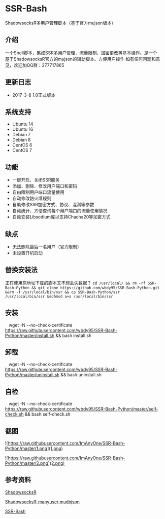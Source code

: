 # SSR-Bash #
ShadowsocksR多用户管理脚本（基于官方mujson版本）

## 介绍 ##
一个Shell脚本，集成SSR多用户管理，流量限制，加密更改等基本操作。是一个基于ShadowsocksR官方的mujson的辅助脚本。方便用户操作
如有任何问题和意见，欢迎加QQ群：277717865

## 更新日志 ##
- 2017-3-8 1.0正式版本

## 系统支持 ##
* Ubuntu 14
* Ubuntu 16
* Debian 7
* Debian 8
* CentOS 6
* CentOS 7

## 功能 ##
- 一键开启、关闭SSR服务
- 添加、删除、修改用户端口和密码
- 自由限制用户端口流量使用
- 自动修改防火墙规则
- 自助修改SSR加密方式、协议、混淆等参数
- 自动统计，方便查询每个用户端口的流量使用情况
- 自动安装Libsodium库以支持Chacha20等加密方式

## 缺点 ##
- 无法删除最后一名用户（官方限制）
- 未设置开机启动

## 替换安装法
正在使用原地址下载的脚本又不想丢失数据？
`cd /usr/local/ && rm -rf SSR-Bash-Python && git clone https://github.com/wbdy95/SSR-Bash-Python.git &&rm -f /usr/local/bin/ssr && cp SSR-Bash-Python/ssr /usr/local/bin/ssr &&chmod a+x /usr/local/bin/ssr`

## 安装 ##
    wget -N --no-check-certificate https://raw.githubusercontent.com/wbdy95/SSR-Bash-Python/master/install.sh && bash install.sh

## 卸载 ##
    wget -N --no-check-certificate https://raw.githubusercontent.com/wbdy95/SSR-Bash-Python/master/uninstall.sh && bash uninstall.sh
    
## 自检 ##
    wget -N --no-check-certificate https://raw.githubusercontent.com/wbdy95/SSR-Bash-Python/master/self-check.sh && bash self-check.sh

## 截图 ##
![https://raw.githubusercontent.com/ImAnyOne/SSR-Bash-Python/master/1.png](1.png)

![https://raw.githubusercontent.com/ImAnyOne/SSR-Bash-Python/master/2.png](2.png)

## 参考资料 ##
[ShadowsocksR](https://github.com/FunctionClub/shadowsocksr)

[ShadowsocksR-manyuser mudbjson](https://github.com/breakwa11/shadowsocks-rss/wiki/Server-Setup(manyuser-with-mudbjson))

[SSR-Bash](https://github.com/FunctionClub/SSR-Bash)
